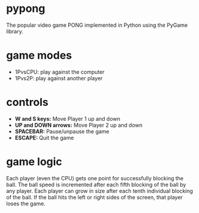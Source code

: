 # pypong
The popular video game PONG implemented in Python using the PyGame library.

# game modes
- 1PvsCPU:  play against the computer
- 1Pvs2P:   play against another player

# controls
- **W and S keys:**       Move Player 1 up and down
- **UP and DOWN arrows:** Move Player 2 up and down
- **SPACEBAR:**           Pause/unpause the game
- **ESCAPE:**             Quit the game

# game logic
Each player (even the CPU) gets one point for successfully blocking the ball. The ball speed is incremented after each fifth blocking of the ball by any player.
Each player can grow in size after each tenth individual blocking of the ball.
If the ball hits the left or right sides of the screen, that player loses the game.

